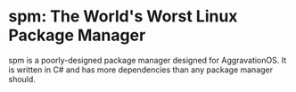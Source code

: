 # spm: The World's Worst Linux Package Manager
spm is a poorly-designed package manager designed for AggravationOS. It is written in C# and has more dependencies than any package manager should.